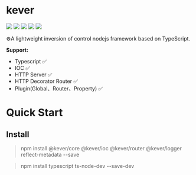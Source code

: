 # kever

[![](https://img.shields.io/travis/keverjs/kever/master)](https://travis-ci.org/keverjs/kever)
![](https://img.shields.io/npm/v/@kever/core)
![](https://img.shields.io/github/languages/code-size/keverjs/kever)
![](https://img.shields.io/npm/l/keverjs)
![](https://img.shields.io/npm/dm/@kever/core)

⚙A lightweight inversion of control nodejs framework based on TypeScript.

**Support:**

- Typescript ✅
- IOC ✅
- HTTP Server ✅
- HTTP Decorator Router ✅
- Plugin(Global、Router、Property) ✅

# Quick Start

## Install

> npm install @kever/core @kever/ioc @kever/router @kever/logger reflect-metadata --save

> npm install typescript ts-node-dev --save-dev

